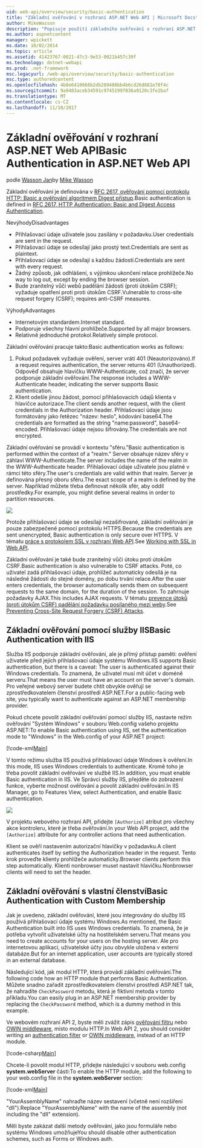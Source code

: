 ```yaml
---
uid: web-api/overview/security/basic-authentication
title: "Základní ověřování v rozhraní ASP.NET Web API | Microsoft Docs"
author: MikeWasson
description: "Popisuje použití základního ověřování v rozhraní ASP.NET Web API."
ms.author: aspnetcontent
manager: wpickett
ms.date: 10/02/2014
ms.topic: article
ms.assetid: 41423767-0021-47c3-9e53-0021b457c39f
ms.technology: dotnet-webapi
ms.prod: .net-framework
msc.legacyurl: /web-api/overview/security/basic-authentication
msc.type: authoredcontent
ms.openlocfilehash: 4b8e6410668b2db289488bb4b6cd26d881e70f4c
ms.sourcegitcommit: 9a9483aceb34591c97451997036a9120c3fe2baf
ms.translationtype: MT
ms.contentlocale: cs-CZ
ms.lasthandoff: 11/10/2017
---
```

<a name="basic-authentication-in-aspnet-web-api"></a><span data-ttu-id="5675e-103">Základní ověřování v rozhraní ASP.NET Web API</span><span class="sxs-lookup"><span data-stu-id="5675e-103">Basic Authentication in ASP.NET Web API</span></span>
====================
<span data-ttu-id="5675e-104">podle [Wasson Jan](https://github.com/MikeWasson)</span><span class="sxs-lookup"><span data-stu-id="5675e-104">by [Mike Wasson](https://github.com/MikeWasson)</span></span>

<span data-ttu-id="5675e-105">Základní ověřování je definována v [RFC 2617, ověřování pomocí protokolu HTTP: Basic a ověřování algoritmem Digest přístup](http://www.ietf.org/rfc/rfc2617.txt).</span><span class="sxs-lookup"><span data-stu-id="5675e-105">Basic authentication is defined in [RFC 2617, HTTP Authentication: Basic and Digest Access Authentication](http://www.ietf.org/rfc/rfc2617.txt).</span></span>

<span data-ttu-id="5675e-106">Nevýhody</span><span class="sxs-lookup"><span data-stu-id="5675e-106">Disadvantages</span></span>

- <span data-ttu-id="5675e-107">Přihlašovací údaje uživatele jsou zasílány v požadavku.</span><span class="sxs-lookup"><span data-stu-id="5675e-107">User credentials are sent in the request.</span></span>
- <span data-ttu-id="5675e-108">Přihlašovací údaje se odesílají jako prostý text.</span><span class="sxs-lookup"><span data-stu-id="5675e-108">Credentials are sent as plaintext.</span></span>
- <span data-ttu-id="5675e-109">Přihlašovací údaje se odesílají s každou žádostí.</span><span class="sxs-lookup"><span data-stu-id="5675e-109">Credentials are sent with every request.</span></span>
- <span data-ttu-id="5675e-110">Žádný způsob, jak odhlášení, s výjimkou ukončení relace prohlížeče.</span><span class="sxs-lookup"><span data-stu-id="5675e-110">No way to log out, except by ending the browser session.</span></span>
- <span data-ttu-id="5675e-111">Bude zranitelný vůči webů padělání žádosti (proti útokům CSRF); vyžaduje opatření proti proti útokům CSRF.</span><span class="sxs-lookup"><span data-stu-id="5675e-111">Vulnerable to cross-site request forgery (CSRF); requires anti-CSRF measures.</span></span>

<span data-ttu-id="5675e-112">Výhody</span><span class="sxs-lookup"><span data-stu-id="5675e-112">Advantages</span></span>

- <span data-ttu-id="5675e-113">Internetovým standardem.</span><span class="sxs-lookup"><span data-stu-id="5675e-113">Internet standard.</span></span>
- <span data-ttu-id="5675e-114">Podporuje všechny hlavní prohlížeče.</span><span class="sxs-lookup"><span data-stu-id="5675e-114">Supported by all major browsers.</span></span>
- <span data-ttu-id="5675e-115">Relativně jednoduché protokol.</span><span class="sxs-lookup"><span data-stu-id="5675e-115">Relatively simple protocol.</span></span>

<span data-ttu-id="5675e-116">Základní ověřování pracuje takto:</span><span class="sxs-lookup"><span data-stu-id="5675e-116">Basic authentication works as follows:</span></span>

1. <span data-ttu-id="5675e-117">Pokud požadavek vyžaduje ověření, server vrátí 401 (Neautorizováno).</span><span class="sxs-lookup"><span data-stu-id="5675e-117">If a request requires authentication, the server returns 401 (Unauthorized).</span></span> <span data-ttu-id="5675e-118">Odpověď obsahuje hlavičku WWW-Authenticate, což značí, že server podporuje základní ověřování.</span><span class="sxs-lookup"><span data-stu-id="5675e-118">The response includes a WWW-Authenticate header, indicating the server supports Basic authentication.</span></span>
2. <span data-ttu-id="5675e-119">Klient odešle jinou žádost, pomocí přihlašovacích údajů klienta v hlavičce autorizace.</span><span class="sxs-lookup"><span data-stu-id="5675e-119">The client sends another request, with the client credentials in the Authorization header.</span></span> <span data-ttu-id="5675e-120">Přihlašovací údaje jsou formátovány jako řetězec "název: heslo", kódování base64.</span><span class="sxs-lookup"><span data-stu-id="5675e-120">The credentials are formatted as the string "name:password", base64-encoded.</span></span> <span data-ttu-id="5675e-121">Přihlašovací údaje nejsou šifrovány.</span><span class="sxs-lookup"><span data-stu-id="5675e-121">The credentials are not encrypted.</span></span>

<span data-ttu-id="5675e-122">Základní ověřování se provádí v kontextu "sféru."</span><span class="sxs-lookup"><span data-stu-id="5675e-122">Basic authentication is performed within the context of a "realm."</span></span> <span data-ttu-id="5675e-123">Server obsahuje název sféry v záhlaví WWW-Authenticate.</span><span class="sxs-lookup"><span data-stu-id="5675e-123">The server includes the name of the realm in the WWW-Authenticate header.</span></span> <span data-ttu-id="5675e-124">Přihlašovací údaje uživatele jsou platné v rámci této sféry.</span><span class="sxs-lookup"><span data-stu-id="5675e-124">The user's credentials are valid within that realm.</span></span> <span data-ttu-id="5675e-125">Server je definována přesný oboru sféru.</span><span class="sxs-lookup"><span data-stu-id="5675e-125">The exact scope of a realm is defined by the server.</span></span> <span data-ttu-id="5675e-126">Například můžete třeba definovat několik sfér, aby oddíl prostředky.</span><span class="sxs-lookup"><span data-stu-id="5675e-126">For example, you might define several realms in order to partition resources.</span></span>

![](basic-authentication/_static/image1.png)

<span data-ttu-id="5675e-127">Protože přihlašovací údaje se odesílají nezašifrované, základní ověřování je pouze zabezpečené pomocí protokolu HTTPS.</span><span class="sxs-lookup"><span data-stu-id="5675e-127">Because the credentials are sent unencrypted, Basic authentication is only secure over HTTPS.</span></span> <span data-ttu-id="5675e-128">V tématu [práce s protokolem SSL v rozhraní Web API](working-with-ssl-in-web-api.md).</span><span class="sxs-lookup"><span data-stu-id="5675e-128">See [Working with SSL in Web API](working-with-ssl-in-web-api.md).</span></span>

<span data-ttu-id="5675e-129">Základní ověřování je také bude zranitelný vůči útoku proti útokům CSRF.</span><span class="sxs-lookup"><span data-stu-id="5675e-129">Basic authentication is also vulnerable to CSRF attacks.</span></span> <span data-ttu-id="5675e-130">Poté, co uživatel zadá přihlašovací údaje, prohlížeč automaticky odesílá je na následné žádosti do stejné domény, po dobu trvání relace.</span><span class="sxs-lookup"><span data-stu-id="5675e-130">After the user enters credentials, the browser automatically sends them on subsequent requests to the same domain, for the duration of the session.</span></span> <span data-ttu-id="5675e-131">To zahrnuje požadavky AJAX.</span><span class="sxs-lookup"><span data-stu-id="5675e-131">This includes AJAX requests.</span></span> <span data-ttu-id="5675e-132">V tématu [prevence útoků (proti útokům CSRF) padělání požadavku posílaného mezi weby](preventing-cross-site-request-forgery-csrf-attacks.md).</span><span class="sxs-lookup"><span data-stu-id="5675e-132">See [Preventing Cross-Site Request Forgery (CSRF) Attacks](preventing-cross-site-request-forgery-csrf-attacks.md).</span></span>

## <a name="basic-authentication-with-iis"></a><span data-ttu-id="5675e-133">Základní ověřování pomocí služby IIS</span><span class="sxs-lookup"><span data-stu-id="5675e-133">Basic Authentication with IIS</span></span>

<span data-ttu-id="5675e-134">Služba IIS podporuje základní ověřování, ale je přímý přístup paměti: ověření uživatele před jejich přihlašovací údaje systému Windows.</span><span class="sxs-lookup"><span data-stu-id="5675e-134">IIS supports Basic authentication, but there is a caveat: The user is authenticated against their Windows credentials.</span></span> <span data-ttu-id="5675e-135">To znamená, že uživatel musí mít účet v doméně serveru.</span><span class="sxs-lookup"><span data-stu-id="5675e-135">That means the user must have an account on the server's domain.</span></span> <span data-ttu-id="5675e-136">Pro veřejné webový server budete chtít obvykle ověřují se zprostředkovatelem členství prostředí ASP.NET.</span><span class="sxs-lookup"><span data-stu-id="5675e-136">For a public-facing web site, you typically want to authenticate against an ASP.NET membership provider.</span></span>

<span data-ttu-id="5675e-137">Pokud chcete povolit základní ověřování pomocí služby IIS, nastavte režim ověřování "Systém Windows" v souboru Web.config vašeho projektu ASP.NET:</span><span class="sxs-lookup"><span data-stu-id="5675e-137">To enable Basic authentication using IIS, set the authentication mode to "Windows" in the Web.config of your ASP.NET project:</span></span>

[!code-xml[Main](basic-authentication/samples/sample1.xml)]

<span data-ttu-id="5675e-138">V tomto režimu služba IIS používá přihlašovací údaje Windows k ověření.</span><span class="sxs-lookup"><span data-stu-id="5675e-138">In this mode, IIS uses Windows credentials to authenticate.</span></span> <span data-ttu-id="5675e-139">Kromě toho je třeba povolit základní ověřování ve službě IIS.</span><span class="sxs-lookup"><span data-stu-id="5675e-139">In addition, you must enable Basic authentication in IIS.</span></span> <span data-ttu-id="5675e-140">Ve Správci služby IIS, přejděte do zobrazení funkce, vyberte možnost ověřování a povolit základní ověřování.</span><span class="sxs-lookup"><span data-stu-id="5675e-140">In IIS Manager, go to Features View, select Authentication, and enable Basic authentication.</span></span>

![](basic-authentication/_static/image2.png)

<span data-ttu-id="5675e-141">V projektu webového rozhraní API, přidejte `[Authorize]` atribut pro všechny akce kontroleru, které je třeba ověřování.</span><span class="sxs-lookup"><span data-stu-id="5675e-141">In your Web API project, add the `[Authorize]` attribute for any controller actions that need authentication.</span></span>

<span data-ttu-id="5675e-142">Klient se ověří nastavením autorizační hlavičky v požadavku.</span><span class="sxs-lookup"><span data-stu-id="5675e-142">A client authenticates itself by setting the Authorization header in the request.</span></span> <span data-ttu-id="5675e-143">Tento krok proveďte klienty prohlížeče automaticky.</span><span class="sxs-lookup"><span data-stu-id="5675e-143">Browser clients perform this step automatically.</span></span> <span data-ttu-id="5675e-144">Klienti nonbrowser muset nastavit hlavičku.</span><span class="sxs-lookup"><span data-stu-id="5675e-144">Nonbrowser clients will need to set the header.</span></span>

## <a name="basic-authentication-with-custom-membership"></a><span data-ttu-id="5675e-145">Základní ověřování s vlastní členství</span><span class="sxs-lookup"><span data-stu-id="5675e-145">Basic Authentication with Custom Membership</span></span>

<span data-ttu-id="5675e-146">Jak je uvedeno, základní ověřování, které jsou integrovány do služby IIS používá přihlašovací údaje systému Windows.</span><span class="sxs-lookup"><span data-stu-id="5675e-146">As mentioned, the Basic Authentication built into IIS uses Windows credentials.</span></span> <span data-ttu-id="5675e-147">To znamená, že je potřeba vytvořit uživatelské účty na hostitelském serveru.</span><span class="sxs-lookup"><span data-stu-id="5675e-147">That means you need to create accounts for your users on the hosting server.</span></span> <span data-ttu-id="5675e-148">Ale pro internetovou aplikaci, uživatelské účty jsou obvykle uložena v externí databáze.</span><span class="sxs-lookup"><span data-stu-id="5675e-148">But for an internet application, user accounts are typically stored in an external database.</span></span>

<span data-ttu-id="5675e-149">Následující kód, jak modul HTTP, která provádí základní ověřování.</span><span class="sxs-lookup"><span data-stu-id="5675e-149">The following code how an HTTP module that performs Basic Authentication.</span></span> <span data-ttu-id="5675e-150">Můžete snadno zařadit zprostředkovatelem členství prostředí ASP.NET tak, že nahradíte `CheckPassword` metodu, která je fiktivní metoda v tomto příkladu.</span><span class="sxs-lookup"><span data-stu-id="5675e-150">You can easily plug in an ASP.NET membership provider by replacing the `CheckPassword` method, which is a dummy method in this example.</span></span>

<span data-ttu-id="5675e-151">Ve webovém rozhraní API 2, byste měli zvážit zápis [ověřování filtru](authentication-filters.md) nebo [OWIN middleware](../../../aspnet/overview/owin-and-katana/index.md), místo modulu HTTP.</span><span class="sxs-lookup"><span data-stu-id="5675e-151">In Web API 2, you should consider writing an [authentication filter](authentication-filters.md) or [OWIN middleware](../../../aspnet/overview/owin-and-katana/index.md), instead of an HTTP module.</span></span>

[!code-csharp[Main](basic-authentication/samples/sample2.cs)]

<span data-ttu-id="5675e-152">Chcete-li povolit modul HTTP, přidejte následující v souboru web.config **system.webServer** části:</span><span class="sxs-lookup"><span data-stu-id="5675e-152">To enable the HTTP module, add the following to your web.config file in the **system.webServer** section:</span></span>

[!code-xml[Main](basic-authentication/samples/sample3.xml?highlight=4)]

<span data-ttu-id="5675e-153">"YourAssemblyName" nahraďte název sestavení (včetně není rozšíření "dll").</span><span class="sxs-lookup"><span data-stu-id="5675e-153">Replace "YourAssemblyName" with the name of the assembly (not including the "dll" extension).</span></span>

<span data-ttu-id="5675e-154">Měli byste zakázat další metody ověřování, jako jsou formuláře nebo systému Windows umožňuje</span><span class="sxs-lookup"><span data-stu-id="5675e-154">You should disable other authentication schemes, such as Forms or Windows auth.</span></span>
